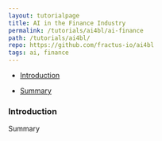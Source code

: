 ```yaml
---
layout: tutorialpage
title: AI in the Finance Industry
permalink: /tutorials/ai4bl/ai-finance
path: /tutorials/ai4bl/
repo: https://github.com/fractus-io/ai4bl
tags: ai, finance
---
```


* [Introduction](#Introduction)

* [Summary](#Summary)

###  <a id="Introduction"></a>Introduction

<a id="Summary"></a>Summary












